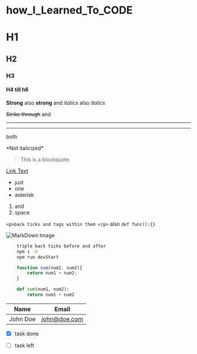 # how_I_Learned_To_CODE

<!-- Headings -->
# H1
## H2
### H3
#### H4 till h6

<!-- strong and emphasis -->

**Strong** also __strong__ and *italics* also _italics_

<!-- strike through and horizontal rule hr -->
~~Strike through~~ and 

___
---
both

<!-- Escape characters -->
\*Not italicized\*

<!-- Blockquotes -->

> This is a blockquote

<!-- Links -->
[Link Text](linkaddress "Hover text")

<!-- ul -->

* just
* one
* asterisk

<!-- ol -->
1. and 
2. space

<!-- inline code blocks -->
`<p>back ticks and tags within them </p>`
also `def func():{}`

<!-- Images -->

![MarkDown Image](https://markdown-here.com/img/icon256.png "Markdown image")


<!-- GitHub markdown -->

```bash
    triple back ticks before and after
    npm i -D
    npm run devStart
```

```javascript
    function sum(num1, num2){
        return num1 + num2;
    }
```

```python
    def sum(num1, num2):
        return num1 + num2
```

<!-- tables -->

| Name | Email |
| ---- | ----- |
| John Doe | john@doe.com |

<!-- tasks list -->
* [x] task done
* [ ] task left

